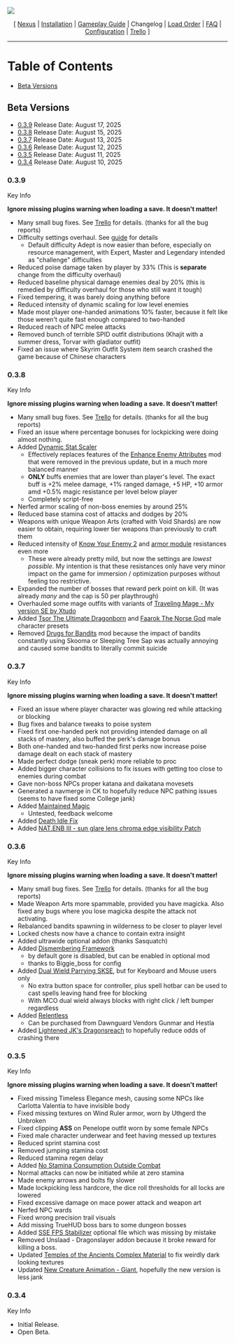 ![](https://raw.githubusercontent.com/Oghma-Infinium/Vagabond-Remastered/refs/heads/main/images/Vagabond%20Remastered%20Header%20PNG.png)

<p align="center">
  [ <a href="https://www.nexusmods.com/skyrimspecialedition/mods/156283">Nexus</a> |
  <a href="https://github.com/Oghma-Infinium/Vagabond-Remastered/blob/main/README.md">Installation</a> |
  <a href="https://github.com/Oghma-Infinium/Vagabond-Remastered/blob/main/Documentation/GAMEPLAY.md">Gameplay Guide</a> |
  Changelog |
  <a href="https://loadorderlibrary.com/lists/vagabond-remastered-2">Load Order</a> |
  <a href="https://github.com/Oghma-Infinium/Vagabond-Remastered/blob/main/Documentation/FAQ.md">FAQ</a> |
  <a href="https://github.com/Oghma-Infinium/Vagabond-Remastered/blob/main/Documentation/CONFIG.md">Configuration</a> |
  <a href="https://trello.com/b/cVEDt7At/vagabond-remastered">Trello</a> ]
</p>

---

# Table of Contents

 - [Beta Versions](#beta-versions)


## Beta Versions


- [0.3.9](#039) Release Date: August 17, 2025
- [0.3.8](#038) Release Date: August 15, 2025
- [0.3.7](#037) Release Date: August 13, 2025
- [0.3.6](#036) Release Date: August 12, 2025
- [0.3.5](#035) Release Date: August 11, 2025
- [0.3.4](#034) Release Date: August 10, 2025

### 0.3.9

Key Info

**Ignore missing plugins warning when loading a save. It doesn't matter!**

- Many small bug fixes. See [Trello](https://trello.com/b/cVEDt7At/vagabond-remastered) for details. (thanks for all the bug reports)
- Difficulty settings overhaul. See [guide](https://github.com/Oghma-Infinium/Vagabond-Remastered/blob/main/Documentation/GAMEPLAY.md#difficulty-overhaul) for details
  - Default difficulty Adept is now easier than before, especially on resource management, with Expert, Master and Legendary intended as "challenge" difficulties
- Reduced poise damage taken by player by 33% (This is **separate** change from the difficulty overhaul)
- Reduced baseline physical damage enemies deal by 20% (this is remedied by difficulty overhaul for those who still want it tough)
- Fixed tempering, it was barely doing anything before
- Reduced intensity of dynamic scaling for low level enemies
- Made most player one-handed animations 10% faster, because it felt like those weren't quite fast enough compared to two-handed
- Reduced reach of NPC melee attacks
- Removed bunch of terrible SPID outfit distributions (Khajit with a summer dress, Torvar with gladiator outfit)
- Fixed an issue where Skyrim Outfit System item search crashed the game because of Chinese characters

### 0.3.8

Key Info

**Ignore missing plugins warning when loading a save. It doesn't matter!**

- Many small bug fixes. See [Trello](https://trello.com/b/cVEDt7At/vagabond-remastered) for details. (thanks for all the bug reports)
- Fixed an issue where percentage bonuses for lockpicking were doing almost nothing.
- Added [Dynamic Stat Scaler](https://www.nexusmods.com/skyrimspecialedition/mods/140409?tab=description)
  - Effectively replaces features of the [Enhance Enemy Attributes](https://www.nexusmods.com/skyrimspecialedition/mods/65861) mod that were removed in the previous update, but in a much more balanced manner
  - **ONLY** buffs enemies that are lower than player's level. The exact buff is +2% melee damage, +1% ranged damage, +5 HP, +10 armor amd +0.5% magic resistance per level below player
  - Completely script-free
- Nerfed armor scaling of non-boss enemies by around 25%
- Reduced base stamina cost of attacks and dodges by 20%
- Weapons with unique Weapon Arts (crafted with Void Shards) are now easier to obtain, requiring lower tier weapons than previously to craft them
- Reduced intensity of [Know Your Enemy 2](https://www.nexusmods.com/skyrimspecialedition/mods/93258) and [armor module](https://www.nexusmods.com/skyrimspecialedition/mods/94067) resistances even more
  - These were already pretty mild, but now the settings are *lowest possible*. My intention is that these resistances only have very minor impact on the game for immersion / optimization purposes without feeling too restrictive.
- Expanded the number of bosses that reward perk point on kill. (It was already *many* and the cap is 50 per playthrough)
- Overhauled some mage outfits with variants of [Traveling Mage - My version SE by Xtudo](https://www.nexusmods.com/skyrimspecialedition/mods/69577)
- Added [Tsor The Ultimate Dragonborn](https://www.nexusmods.com/skyrimspecialedition/mods/70460) and [Faarok The Norse God](https://www.nexusmods.com/skyrimspecialedition/mods/66722) male character presets
- Removed [Drugs for Bandits](https://www.nexusmods.com/skyrimspecialedition/mods/112760) mod because the impact of bandits constantly using Skooma or Sleeping Tree Sap was actually annoying and caused some bandits to literally commit suicide

### 0.3.7

Key Info

**Ignore missing plugins warning when loading a save. It doesn't matter!**

- Fixed an issue where player character was glowing red while attacking or blocking
- Bug fixes and balance tweaks to poise system
- Fixed first one-handed perk not providing intended damage on all stacks of mastery, also buffed the perk's damage bonus
- Both one-handed and two-handed first perks now increase poise damage dealt on each stack of mastery
- Made perfect dodge (sneak perk) more reliable to proc
- Added bigger character collisions to fix issues with getting too close to enemies during combat
- Gave non-boss NPCs proper katana and daikatana movesets
- Generated a navmerge in CK to hopefully reduce NPC pathing issues (seems to have fixed some College jank)
- Added [Maintained Magic](https://www.nexusmods.com/skyrimspecialedition/mods/114983)
  - Untested, feedback welcome
- Added [Death Idle Fix](https://www.nexusmods.com/skyrimspecialedition/mods/152344)
- Added [NAT.ENB III - sun glare lens chroma edge visibility Patch](https://www.nexusmods.com/skyrimspecialedition/mods/156781)

### 0.3.6

Key Info

**Ignore missing plugins warning when loading a save. It doesn't matter!**

- Many small bug fixes. See [Trello](https://trello.com/b/cVEDt7At/vagabond-remastered) for details. (thanks for all the bug reports)
- Made Weapon Arts more spammable, provided you have magicka. Also fixed any bugs where you lose magicka despite the attack not activating.
- Rebalanced bandits spawning in wilderness to be closer to player level
- Locked chests now have a chance to contain extra insight
- Added ultrawide optional addon (thanks Sasquatch)
- Added [Dismembering Framework](https://www.nexusmods.com/skyrimspecialedition/mods/126203)
  - by default gore is disabled, but can be enabled in optional mod
  - thanks to Biggie_boss for config
- Added [Dual Wield Parrying SKSE](https://www.nexusmods.com/skyrimspecialedition/mods/85505?tab=files), but for Keyboard and Mouse users only
  - No extra button space for controller, plus spell hotbar can be used to cast spells leaving hand free for blocking
  - With MCO dual wield always blocks with right click / left bumper regardless
- Added [Relentless](https://www.nexusmods.com/skyrimspecialedition/mods/114022)
  - Can be purchased from Dawnguard Vendors Gunmar and Hestla
- Added [Lightened JK's Dragonsreach](https://www.nexusmods.com/skyrimspecialedition/mods/152031) to hopefully reduce odds of crashing there

### 0.3.5

Key Info

**Ignore missing plugins warning when loading a save. It doesn't matter!**

- Fixed missing Timeless Elegance mesh, causing some NPCs like Carlotta Valentia to have invisible body
- Fixed missing textures on Wind Ruler armor, worn by Uthgerd the Unbroken
- Fixed clipping **ASS** on Penelope outfit worn by some female NPCs
- Fixed male character underwear and feet having messed up textures
- Reduced sprint stamina cost
- Removed jumping stamina cost
- Reduced stamina regen delay
- Added [No Stamina Consumption Outside Combat](https://www.nexusmods.com/skyrimspecialedition/mods/77026)
- Normal attacks can now be initiated while at zero stamina
- Made enemy arrows and bolts fly slower
- Made lockpicking less hardcore, the dice roll thresholds for all locks are lowered
- Fixed excessive damage on mace power attack and weapon art
- Nerfed NPC wards
- Fixed wrong precision trail visuals
- Add missing TrueHUD boss bars to some dungeon bosses
- Added [SSE FPS Stabilizer](https://www.nexusmods.com/skyrimspecialedition/mods/38438) optional file which was missing by mistake
- Removed Unslaad - Dragonslayer addon because it broke reward for killing a boss.
- Updated [Temples of the Ancients Complex Material](https://www.nexusmods.com/skyrimspecialedition/mods/127371) to fix weirdly dark looking textures
- Updated [New Creature Animation - Giant](https://www.nexusmods.com/skyrimspecialedition/mods/83317?tab=posts), hopefully the new version is less jank

### 0.3.4

Key Info

- Initial Release.
- Open Beta.
